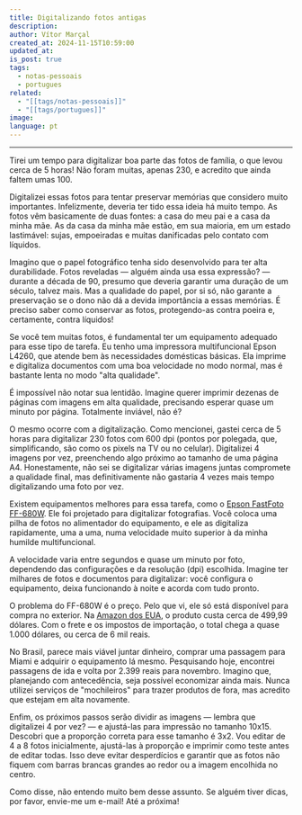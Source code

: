```yaml
---
title: Digitalizando fotos antigas
description: 
author: Vítor Marçal
created_at: 2024-11-15T10:59:00
updated_at: 
is_post: true
tags:
  - notas-pessoais
  - portugues
related:
  - "[[tags/notas-pessoais]]"
  - "[[tags/portugues]]"
image: 
language: pt
---
```

----

Tirei um tempo para digitalizar boa parte das fotos de família, o que levou cerca de 5 horas! Não foram muitas, apenas 230, e acredito que ainda faltem umas 100.

Digitalizei essas fotos para tentar preservar memórias que considero muito importantes. Infelizmente, deveria ter tido essa ideia há muito tempo. As fotos vêm basicamente de duas fontes: a casa do meu pai e a casa da minha mãe. As da casa da minha mãe estão, em sua maioria, em um estado lastimável: sujas, empoeiradas e muitas danificadas pelo contato com líquidos.

Imagino que o papel fotográfico tenha sido desenvolvido para ter alta durabilidade. Fotos reveladas — alguém ainda usa essa expressão? — durante a década de 90, presumo que deveria garantir uma duração de um século, talvez mais. Mas a qualidade do papel, por si só, não garante a preservação se o dono não dá a devida importância a essas memórias. É preciso saber como conservar as fotos, protegendo-as contra poeira e, certamente, contra líquidos!

Se você tem muitas fotos, é fundamental ter um equipamento adequado para esse tipo de tarefa. Eu tenho uma impressora multifuncional Epson L4260, que atende bem às necessidades domésticas básicas. Ela imprime e digitaliza documentos com uma boa velocidade no modo normal, mas é bastante lenta no modo "alta qualidade".

É impossível não notar sua lentidão. Imagine querer imprimir dezenas de páginas com imagens em alta qualidade, precisando esperar quase um minuto por página. Totalmente inviável, não é?

O mesmo ocorre com a digitalização. Como mencionei, gastei cerca de 5 horas para digitalizar 230 fotos com 600 dpi (pontos por polegada, que, simplificando, são como os pixels na TV ou no celular). Digitalizei 4 imagens por vez, preenchendo algo próximo ao tamanho de uma página A4. Honestamente, não sei se digitalizar várias imagens juntas compromete a qualidade final, mas definitivamente não gastaria 4 vezes mais tempo digitalizando uma foto por vez.

Existem equipamentos melhores para essa tarefa, como o [Epson FastFoto FF-680W](https://www.epson.pt/pt_PT/produtos/digitalizadores/consumer/fastfoto-ff-680w/p/23191). Ele foi projetado para digitalizar fotografias. Você coloca uma pilha de fotos no alimentador do equipamento, e ele as digitaliza rapidamente, uma a uma, numa velocidade muito superior à da minha humilde multifuncional.

A velocidade varia entre segundos e quase um minuto por foto, dependendo das configurações e da resolução (dpi) escolhida. Imagine ter milhares de fotos e documentos para digitalizar: você configura o equipamento, deixa funcionando à noite e acorda com tudo pronto.

O problema do FF-680W é o preço. Pelo que vi, ele só está disponível para compra no exterior. Na [Amazon dos EUA](https://www.amazon.com/Epson-FastFoto-FF-680W-Wireless-High-Speed/dp/B07DLX26BB), o produto custa cerca de 499,99 dólares. Com o frete e os impostos de importação, o total chega a quase 1.000 dólares, ou cerca de 6 mil reais.

No Brasil, parece mais viável juntar dinheiro, comprar uma passagem para Miami e adquirir o equipamento lá mesmo. Pesquisando hoje, encontrei passagens de ida e volta por 2.399 reais para novembro. Imagino que, planejando com antecedência, seja possível economizar ainda mais. Nunca utilizei serviços de "mochileiros" para trazer produtos de fora, mas acredito que estejam em alta novamente.

Enfim, os próximos passos serão dividir as imagens — lembra que digitalizei 4 por vez? — e ajustá-las para impressão no tamanho 10x15. Descobri que a proporção correta para esse tamanho é 3x2. Vou editar de 4 a 8 fotos inicialmente, ajustá-las à proporção e imprimir como teste antes de editar todas. Isso deve evitar desperdícios e garantir que as fotos não fiquem com barras brancas grandes ao redor ou a imagem encolhida no centro.

Como disse, não entendo muito bem desse assunto. Se alguém tiver dicas, por favor, envie-me um e-mail! Até a próxima!